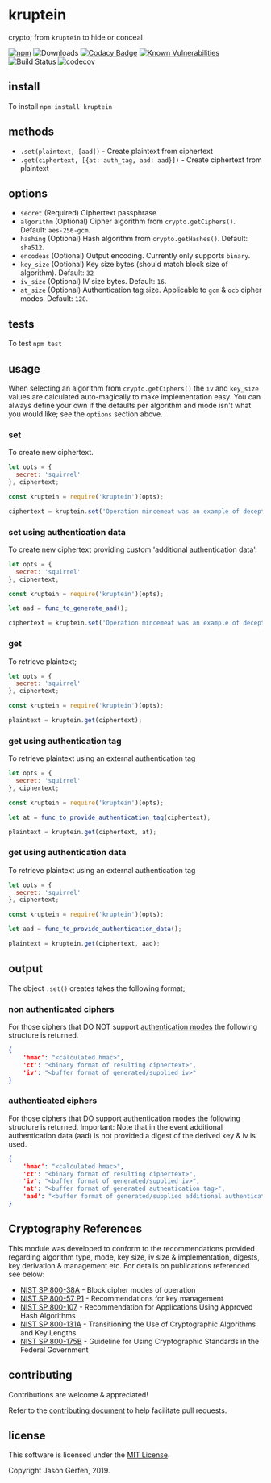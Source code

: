 kruptein
========
crypto; from `kruptein` to hide or conceal

[![npm](https://img.shields.io/npm/v/kruptein.svg)](https://npmjs.com/package/kruptein)
![Downloads](https://img.shields.io/npm/dm/kruptein.svg)
[![Codacy Badge](https://api.codacy.com/project/badge/Grade/90c36e954a1e4cef850fcf93213b6635)](https://www.codacy.com/app/jas-/kruptein?utm_source=github.com&amp;utm_medium=referral&amp;utm_content=jas-/kruptein&amp;utm_campaign=Badge_Grade)
[![Known Vulnerabilities](https://snyk.io/test/github/jas-/kruptein/badge.svg)](https://snyk.io/test/github/jas-/kruptein)
[![Build Status](https://travis-ci.org/jas-/kruptein.png?branch=master)](https://travis-ci.org/jas-/kruptein)
[![codecov](https://codecov.io/gh/jas-/kruptein/branch/master/graph/badge.svg)](https://codecov.io/gh/jas-/kruptein)

install
-------
To install `npm install kruptein`

methods
-------
* `.set(plaintext, [aad])` - Create plaintext from ciphertext
* `.get(ciphertext, [{at: auth_tag, aad: aad}])` - Create ciphertext from plaintext

options
-------
* `secret` (Required) Ciphertext passphrase
* `algorithm` (Optional) Cipher algorithm from `crypto.getCiphers()`. Default: `aes-256-gcm`.
* `hashing` (Optional) Hash algorithm from `crypto.getHashes()`. Default: `sha512`.
* `encodeas` (Optional) Output encoding. Currently only supports `binary`.
* `key_size` (Optional) Key size bytes (should match block size of algorithm). Default: `32`
* `iv_size` (Optional) IV size bytes. Default: `16`.
* `at_size` (Optional) Authentication tag size. Applicable to `gcm` & `ocb` cipher modes. Default: `128`.

tests
-----
To test `npm test`

## usage ##
When selecting an algorithm from `crypto.getCiphers()` the
`iv` and `key_size` values are calculated auto-magically to make implementation 
easy. You can always define your own if the defaults per algorithm and mode
isn't what you would like; see the `options` section above.

### set ###
To create new ciphertext.

```javascript
let opts = {
  secret: 'squirrel'
}, ciphertext;

const kruptein = require('kruptein')(opts);

ciphertext = kruptein.set('Operation mincemeat was an example of deception');
```

### set using authentication data ###
To create new ciphertext providing custom 'additional authentication data'.

```javascript
let opts = {
  secret: 'squirrel'
}, ciphertext;

const kruptein = require('kruptein')(opts);

let aad = func_to_generate_aad();

ciphertext = kruptein.set('Operation mincemeat was an example of deception', aad);
```

### get ###
To retrieve plaintext; 

```javascript
let opts = {
  secret: 'squirrel'
}, ciphertext;

const kruptein = require('kruptein')(opts);

plaintext = kruptein.get(ciphertext);
```

### get using authentication tag ###
To retrieve plaintext using an external authentication tag

```javascript
let opts = {
  secret: 'squirrel'
}, ciphertext;

const kruptein = require('kruptein')(opts);

let at = func_to_provide_authentication_tag(ciphertext);

plaintext = kruptein.get(ciphertext, at);
```

### get using authentication data ###
To retrieve plaintext using an external authentication tag

```javascript
let opts = {
  secret: 'squirrel'
}, ciphertext;

const kruptein = require('kruptein')(opts);

let aad = func_to_provide_authentication_data();

plaintext = kruptein.get(ciphertext, aad);
```

## output ##
The object `.set()` creates takes the following format;

### non authenticated ciphers ###
For those ciphers that DO NOT support [authentication modes](https://csrc.nist.gov/projects/block-cipher-techniques/bcm/modes-develoment) the following structure is returned.

```json
{
    'hmac': "<calculated hmac>",
    'ct': "<binary format of resulting ciphertext>",
    'iv': "<buffer format of generated/supplied iv>"
}
```

### authenticated ciphers ###
For those ciphers that DO support [authentication modes](https://csrc.nist.gov/projects/block-cipher-techniques/bcm/modes-develoment) the following structure is returned.
Important: Note that in the event additional authentication data (aad) is not provided a digest of the derived key & iv is used.
```json
{
    'hmac': "<calculated hmac>",
    'ct': "<binary format of resulting ciphertext>",
    'iv': "<buffer format of generated/supplied iv>",
    'at': "<buffer format of generated authentication tag>",
    'aad': "<buffer format of generated/supplied additional authentication data>"
}
```

## Cryptography References ##
This module was developed to conform to the recommendations provided regarding algorithm type, mode, key size, iv size & implementation, digests, key derivation & management etc. For details on publications referenced see below:

* [NIST SP 800-38A](https://nvlpubs.nist.gov/nistpubs/Legacy/SP/nistspecialpublication800-38a.pdf) - Block cipher modes of operation
* [NIST SP 800-57 P1](https://nvlpubs.nist.gov/nistpubs/SpecialPublications/NIST.SP.800-57pt1r4.pdf) - Recommendations for key management
* [NIST SP 800-107](https://nvlpubs.nist.gov/nistpubs/Legacy/SP/nistspecialpublication800-107r1.pdf) - Recommendation for Applications Using Approved Hash Algorithms
* [NIST SP 800-131A](https://nvlpubs.nist.gov/nistpubs/SpecialPublications/NIST.SP.800-131Ar2.pdf) - Transitioning the Use of Cryptographic Algorithms and Key Lengths
* [NIST SP 800-175B](https://nvlpubs.nist.gov/nistpubs/SpecialPublications/NIST.SP.800-175B.pdf) - Guideline for Using Cryptographic Standards in the Federal Government

## contributing ##
Contributions are welcome & appreciated!

Refer to the [contributing document](https://github.com/jas-/kruptein/blob/master/CONTRIBUTING.md)
to help facilitate pull requests.

## license ##
This software is licensed under the [MIT License](https://github.com/jas-/kruptein/blob/master/LICENSE).

Copyright Jason Gerfen, 2019.
